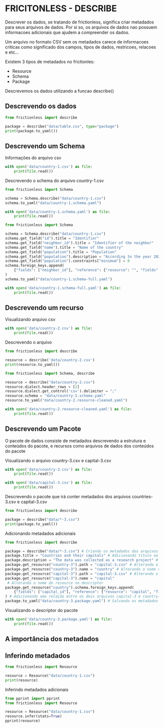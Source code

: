 # FRICITONLESS - DESCRIBE

Descrever os dados, se tratando de frictionless, significa criar metadados para seus arquivos de dados. Por si so, os arquivos de dados nao possuem informacoes adicionais que ajudem a compreender os dados.

Um arquivo no formato CSV sem os metadados carece de informacoes criticas como significado dos campos, tipos de dados, restricoes, relacoes e etc...

Existem 3 tipos de metadados no frictionles:
-   Resource
-   Schema
-   Package

Descrevemos os dados utilizando a funcao describe()

## Descrevendo os dados

```python script
from frictionless import describe

package = describe("data/table.csv", type="package")
print(package.to_yaml())
```

## Descrevendo um Schema

Informações do arquivo csv

```python script
with open('data/country-1.csv') as file:
    print(file.read())
```

Descrevendo o schema do arquivo country-1.csv

```python script
from frictionless import Schema

schema = Schema.describe("data/country-1.csv")
schema.to_yaml("data/country-1.schema.yaml")
```

```python script
with open('data/country-1.schema.yaml') as file:
    print(file.read())
```

```python script
from frictionless import Schema

schema = Schema.describe("data/country-1.csv")
schema.get_field("id").title = "Identifier"
schema.get_field("neighbor_id").title = "Identifier of the neighbor"
schema.get_field("name").title = "Name of the country"
schema.get_field("population").title = "Population"
schema.get_field("population").description = "According to the year 2020's data" # Descrição da coluna population
schema.get_field("population").constraints["minimum"] = 0
schema.foreign_keys.append(
    {"fields": ["neighbor_id"], "reference": {"resource": "", "fields": ["id"]}}
)
schema.to_yaml("data/country-1.schema-full.yaml")
```

```python script
with open('data/country-1.schema-full.yaml') as file:
    print(file.read())
```

## Descrevendo um recurso

Visualizando arquivo csv

```python script
with open('data/country-2.csv') as file:
    print(file.read())
```

Descrevendo o arquivo

```python script
from frictionless import describe

resource = describe('data/country-2.csv')
print(resource.to_yaml())
```

```python script
from frictionless import Schema, describe

resource = describe("data/country-2.csv")
resource.dialect.header_rows = [2]
resource.dialect.get_control('csv').delimiter = ";"
resource.schema = "data/country-1.schema.yaml"
resource.to_yaml("data/country-2.resource-cleaned.yaml")
```

```python script
with open('data/country-2.resource-cleaned.yaml') as file:
    print(file.read())
```

## Descrevendo um Pacote


O pacote de dados consiste de metadados descrevendo a estrutura e conteúdos do pacote, e recursos como arquivos de dados
dos conteúdos do pacote

Visualizando o arquivo country-3.csv e capital-3.csv

```python script
with open('data/country-3.csv') as file:
    print(file.read())
```

```python script
with open('data/capital-3.csv') as file:
    print(file.read())
```

Descrevendo o pacote que irá conter metadados dos arquivos countries-3.csv e capital-3.csv

```python script
from frictionless import describe

package = describe("data/*-3.csv")
print(package.to_yaml())
```

Adicionando metadados adicionais

```python script
from frictionless import describe

package = describe("data/*-3.csv") # Criando os metadados dos arquivos csv capital-3 e country-3
package.title = "Countries and their capitals" # Adicionando título ao descriptor
package.description = "The data was collected as a research project" # Adicionando descrição do package ao descriptor
package.get_resource("country-3").path = "capital-3.csv" # Alterando o caminho do arquivo capital-3.csv
package.get_resource("country-3").name = "country" # Alterando o nome do resource no descriptor
package.get_resource("capital-3").path = "capital-3.csv" # Alterando o caminho do arquivo capital-3.csv
package.get_resource("capital-3").name = "capital"
 # Alterando o nome do resource no descriptor
package.get_resource("country").schema.foreign_keys.append(
    {"fields": ["capital_id"], "reference": {"resource": "capital", "fields": ["id"]}}
) # Adicionando uma relação entre os dois arquivos capital-3 e country-3 por meio das respectivas chaves id e capital_id
package.to_yaml("data/country-3.package.yaml") # Salvando os metadados adicionais ao arquivo descriptor
```

Visualizando o descriptor do pacote

```python script
with open('data/country-3.package.yaml') as file:
    print(file.read())
```

## A importância dos metadados

## Inferindo metadados

```python script
from frictionless import Resource

resource = Resource("data/country-1.csv")
print(resource)
```

Inferindo metadados adicionais

```python script
from pprint import pprint
from frictionless import Resource

resource = Resource("data/country-1.csv")
resource.infer(stats=True)
pprint(resource)
```
